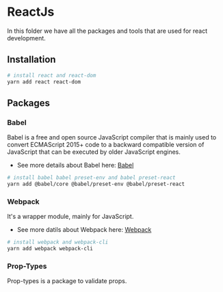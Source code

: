 # ReactJs
In this folder we have all the packages and tools that are used for react development.

## Installation
```bash
# install react and react-dom
yarn add react react-dom
```


## Packages

### Babel
Babel is a free and open source JavaScript compiler that is mainly used to convert ECMAScript 2015+ code to a backward compatible version of JavaScript that can be executed by older JavaScript engines.
* See more details about Babel here: [Babel](https://github.com/AlvaroYmagawa/GoStack08/tree/master/React/Babel)
```bash
# install babel babel preset-env and babel preset-react
yarn add @babel/core @babel/preset-env @babel/preset-react
```



### Webpack
It's a wrapper module, mainly for JavaScript.
* See more datils about Webpack here: [Webpack](https://github.com/AlvaroYmagawa/GoStack08/tree/master/React/Webpack)
```bash
# install webpack and webpack-cli
yarn add webpack webpack-cli
```



### Prop-Types
Prop-types is a package to validate props.
